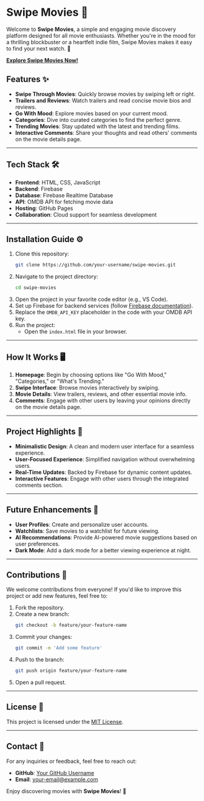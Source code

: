 # Swipe Movies 🎥

Welcome to **Swipe Movies**, a simple and engaging movie discovery platform designed for all movie enthusiasts. Whether you're in the mood for a thrilling blockbuster or a heartfelt indie film, Swipe Movies makes it easy to find your next watch. 🌟

[**Explore Swipe Movies Now!**](https://notraman.github.io/swipemovies/)

## Features ✨

- **Swipe Through Movies**: Quickly browse movies by swiping left or right.
- **Trailers and Reviews**: Watch trailers and read concise movie bios and reviews.
- **Go With Mood**: Explore movies based on your current mood.
- **Categories**: Dive into curated categories to find the perfect genre.
- **Trending Movies**: Stay updated with the latest and trending films.
- **Interactive Comments**: Share your thoughts and read others' comments on the movie details page.

---

## Tech Stack 🛠️

- **Frontend**: HTML, CSS, JavaScript
- **Backend**: Firebase
- **Database**: Firebase Realtime Database
- **API**: OMDB API for fetching movie data
- **Hosting**: GitHub Pages
- **Collaboration**: Cloud support for seamless development

---

## Installation Guide ⚙️

1. Clone this repository:
    ```bash
    git clone https://github.com/your-username/swipe-movies.git
    ```
2. Navigate to the project directory:
    ```bash
    cd swipe-movies
    ```
3. Open the project in your favorite code editor (e.g., VS Code).
4. Set up Firebase for backend services (follow [Firebase documentation](https://firebase.google.com/docs)).
5. Replace the `OMDB_API_KEY` placeholder in the code with your OMDB API key.
6. Run the project:
    - Open the `index.html` file in your browser.

---

## How It Works 🖥️

1. **Homepage**: Begin by choosing options like "Go With Mood," "Categories," or "What's Trending."
2. **Swipe Interface**: Browse movies interactively by swiping.
3. **Movie Details**: View trailers, reviews, and other essential movie info.
4. **Comments**: Engage with other users by leaving your opinions directly on the movie details page.

---

## Project Highlights 🌟

- **Minimalistic Design**: A clean and modern user interface for a seamless experience.
- **User-Focused Experience**: Simplified navigation without overwhelming users.
- **Real-Time Updates**: Backed by Firebase for dynamic content updates.
- **Interactive Features**: Engage with other users through the integrated comments section.

---

## Future Enhancements 🚀

- **User Profiles**: Create and personalize user accounts.
- **Watchlists**: Save movies to a watchlist for future viewing.
- **AI Recommendations**: Provide AI-powered movie suggestions based on user preferences.
- **Dark Mode**: Add a dark mode for a better viewing experience at night.

---

## Contributions 🤝

We welcome contributions from everyone! If you'd like to improve this project or add new features, feel free to:

1. Fork the repository.
2. Create a new branch:
    ```bash
    git checkout -b feature/your-feature-name
    ```
3. Commit your changes:
    ```bash
    git commit -m 'Add some feature'
    ```
4. Push to the branch:
    ```bash
    git push origin feature/your-feature-name
    ```
5. Open a pull request.

---

## License 📜

This project is licensed under the [MIT License](LICENSE).

---

## Contact 📧

For any inquiries or feedback, feel free to reach out:

- **GitHub**: [Your GitHub Username](https://github.com/your-username)
- **Email**: your-email@example.com

Enjoy discovering movies with **Swipe Movies**! 🍿
